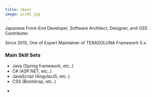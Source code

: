 ```yaml
---
title: about
image: pic01.jpg
---
```

Japanese Front-End Developer, Software Architect, Designer, and OSS Contributer.

Since 2015, One of Expert Maintainer of TERASOLUNA Framework 5.x.

### Main Skill Sets

* Java (Spring framework, etc..)
* C# (ASP.NET, etc..)
* JavaScript (AngularJS, etc..)
* CSS (Bootstrap, etc..)

<ul class="icons">
  <li>
    <a target="_blank" href="{{ site.github_url }}">
      <i class="icon fa-github fa-2x"></i>
    </a>
  </li>
</ul>

